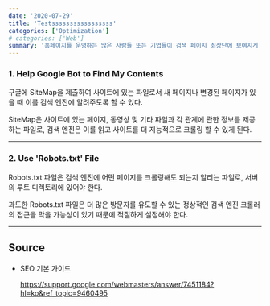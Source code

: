 ```yaml
---
date: '2020-07-29'
title: 'Testsssssssssssssssss'
categories: ['Optimization']
# categories: ['Web']
summary: '홈페이지를 운영하는 많은 사람들 또는 기업들이 검색 페이지 최상단에 보여지게 하기 위해 어떤 최적화 작업을 하는지 알아보자.페이지 최상단에 보여지게 하기 위해 어떤 최적화 작업을 하는지 알아보자.페이지 최상단에 보여지게 하기 위해 어떤 최적화 작업을 하는지 알아보자.페이지 최상단에 보여지게 하기 위해 어떤 최적화 작업을 하는지 알아보자.페이지 최상단에 보여지게 하기 위해 어떤 최적화 작업을 하는지 알아보자.알아보자.페이지 최상단에 보여지게 하기 위해 어떤 최적화 작업을 하는지 알아보자.알아보자.페이지 최상단에 보여지게 하기 위해 어떤 최적화 작업을 하는지 알아보자.알아보자.페이지 최상단에 보여지게 하기 위해 어떤 최적화 작업을 하는지 알아보자.알아보자.페이지 최상단에 보여지게 하기 위해 어떤 최적화 작업을 하는지 알아보자.'
---
```


### 1. Help Google Bot to Find My Contents

구글에 SiteMap을 제출하여 사이트에 있는 파일로서 새 페이지나 변경된 페이지가 있을 때 이를 검색 엔진에 알려주도록 할 수 있다.

SiteMap은 사이트에 있는 페이지, 동영상 및 기타 파일과 각 관계에 관한 정보를 제공하는 파일로, 검색 엔진은 이를 읽고 사이트를 더 지능적으로 크롤링 할 수 있게 된다.

---

### 2. Use 'Robots.txt' File

Robots.txt 파일은 검색 엔진에 어떤 페이지를 크롤링해도 되는지 알리는 파일로, 서버의 루트 디렉토리에 있어야 한다.

과도한 Robots.txt 파일은 더 많은 방문자를 유도할 수 있는 정상적인 검색 엔진 크롤러의 접근을 막을 가능성이 있기 때문에 적절하게 설정해야 한다.

---

## Source

- SEO 기본 가이드

  [<https://support.google.com/webmasters/answer/7451184?hl=ko&ref_topic=9460495>](https://support.google.com/webmasters/answer/7451184?hl=ko&ref_topic=9460495)
